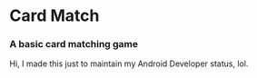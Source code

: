 <h1>Card Match</h1>
<h3>A basic card matching game</h3>

Hi, I made this just to maintain my Android Developer status, lol.